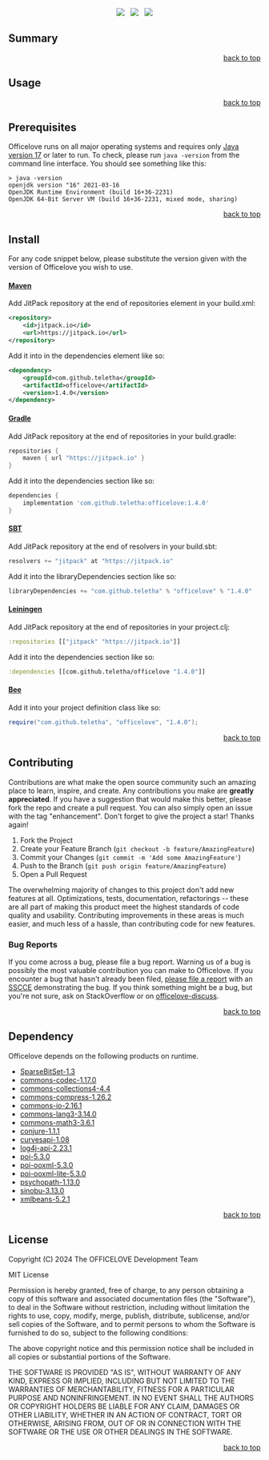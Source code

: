 <p align="center">
    <a href="https://docs.oracle.com/en/java/javase/17/"><img src="https://img.shields.io/badge/Java-Release%2017-green"/></a>
    <span>&nbsp;</span>
    <a href="https://jitpack.io/#teletha/officelove"><img src="https://img.shields.io/jitpack/v/github/teletha/officelove?label=Repository&color=green"></a>
    <span>&nbsp;</span>
    <a href="https://teletha.github.io/officelove"><img src="https://img.shields.io/website.svg?down_color=red&down_message=CLOSE&label=Official%20Site&up_color=green&up_message=OPEN&url=https%3A%2F%2Fteletha.github.io%2Fofficelove"></a>
</p>


## Summary

<p align="right"><a href="#top">back to top</a></p>


## Usage

<p align="right"><a href="#top">back to top</a></p>


## Prerequisites
Officelove runs on all major operating systems and requires only [Java version 17](https://docs.oracle.com/en/java/javase/17/) or later to run.
To check, please run `java -version` from the command line interface. You should see something like this:
```
> java -version
openjdk version "16" 2021-03-16
OpenJDK Runtime Environment (build 16+36-2231)
OpenJDK 64-Bit Server VM (build 16+36-2231, mixed mode, sharing)
```
<p align="right"><a href="#top">back to top</a></p>

## Install
For any code snippet below, please substitute the version given with the version of Officelove you wish to use.
#### [Maven](https://maven.apache.org/)
Add JitPack repository at the end of repositories element in your build.xml:
```xml
<repository>
    <id>jitpack.io</id>
    <url>https://jitpack.io</url>
</repository>
```
Add it into in the dependencies element like so:
```xml
<dependency>
    <groupId>com.github.teletha</groupId>
    <artifactId>officelove</artifactId>
    <version>1.4.0</version>
</dependency>
```
#### [Gradle](https://gradle.org/)
Add JitPack repository at the end of repositories in your build.gradle:
```gradle
repositories {
    maven { url "https://jitpack.io" }
}
```
Add it into the dependencies section like so:
```gradle
dependencies {
    implementation 'com.github.teletha:officelove:1.4.0'
}
```
#### [SBT](https://www.scala-sbt.org/)
Add JitPack repository at the end of resolvers in your build.sbt:
```scala
resolvers += "jitpack" at "https://jitpack.io"
```
Add it into the libraryDependencies section like so:
```scala
libraryDependencies += "com.github.teletha" % "officelove" % "1.4.0"
```
#### [Leiningen](https://leiningen.org/)
Add JitPack repository at the end of repositories in your project.clj:
```clj
:repositories [["jitpack" "https://jitpack.io"]]
```
Add it into the dependencies section like so:
```clj
:dependencies [[com.github.teletha/officelove "1.4.0"]]
```
#### [Bee](https://teletha.github.io/bee)
Add it into your project definition class like so:
```java
require("com.github.teletha", "officelove", "1.4.0");
```
<p align="right"><a href="#top">back to top</a></p>


## Contributing
Contributions are what make the open source community such an amazing place to learn, inspire, and create. Any contributions you make are **greatly appreciated**.
If you have a suggestion that would make this better, please fork the repo and create a pull request. You can also simply open an issue with the tag "enhancement".
Don't forget to give the project a star! Thanks again!

1. Fork the Project
2. Create your Feature Branch (`git checkout -b feature/AmazingFeature`)
3. Commit your Changes (`git commit -m 'Add some AmazingFeature'`)
4. Push to the Branch (`git push origin feature/AmazingFeature`)
5. Open a Pull Request

The overwhelming majority of changes to this project don't add new features at all. Optimizations, tests, documentation, refactorings -- these are all part of making this product meet the highest standards of code quality and usability.
Contributing improvements in these areas is much easier, and much less of a hassle, than contributing code for new features.

### Bug Reports
If you come across a bug, please file a bug report. Warning us of a bug is possibly the most valuable contribution you can make to Officelove.
If you encounter a bug that hasn't already been filed, [please file a report](https://github.com/teletha/officelove/issues/new) with an [SSCCE](http://sscce.org/) demonstrating the bug.
If you think something might be a bug, but you're not sure, ask on StackOverflow or on [officelove-discuss](https://github.com/teletha/officelove/discussions).
<p align="right"><a href="#top">back to top</a></p>


## Dependency
Officelove depends on the following products on runtime.
* [SparseBitSet-1.3](https://mvnrepository.com/artifact/com.zaxxer/SparseBitSet/1.3)
* [commons-codec-1.17.0](https://mvnrepository.com/artifact/commons-codec/commons-codec/1.17.0)
* [commons-collections4-4.4](https://mvnrepository.com/artifact/org.apache.commons/commons-collections4/4.4)
* [commons-compress-1.26.2](https://mvnrepository.com/artifact/org.apache.commons/commons-compress/1.26.2)
* [commons-io-2.16.1](https://mvnrepository.com/artifact/commons-io/commons-io/2.16.1)
* [commons-lang3-3.14.0](https://mvnrepository.com/artifact/org.apache.commons/commons-lang3/3.14.0)
* [commons-math3-3.6.1](https://mvnrepository.com/artifact/org.apache.commons/commons-math3/3.6.1)
* [conjure-1.1.1](https://mvnrepository.com/artifact/com.github.teletha/conjure/1.1.1)
* [curvesapi-1.08](https://mvnrepository.com/artifact/com.github.virtuald/curvesapi/1.08)
* [log4j-api-2.23.1](https://mvnrepository.com/artifact/org.apache.logging.log4j/log4j-api/2.23.1)
* [poi-5.3.0](https://mvnrepository.com/artifact/org.apache.poi/poi/5.3.0)
* [poi-ooxml-5.3.0](https://mvnrepository.com/artifact/org.apache.poi/poi-ooxml/5.3.0)
* [poi-ooxml-lite-5.3.0](https://mvnrepository.com/artifact/org.apache.poi/poi-ooxml-lite/5.3.0)
* [psychopath-1.13.0](https://mvnrepository.com/artifact/com.github.teletha/psychopath/1.13.0)
* [sinobu-3.13.0](https://mvnrepository.com/artifact/com.github.teletha/sinobu/3.13.0)
* [xmlbeans-5.2.1](https://mvnrepository.com/artifact/org.apache.xmlbeans/xmlbeans/5.2.1)
<p align="right"><a href="#top">back to top</a></p>


## License
Copyright (C) 2024 The OFFICELOVE Development Team

MIT License

Permission is hereby granted, free of charge, to any person obtaining a copy
of this software and associated documentation files (the "Software"), to deal
in the Software without restriction, including without limitation the rights
to use, copy, modify, merge, publish, distribute, sublicense, and/or sell
copies of the Software, and to permit persons to whom the Software is
furnished to do so, subject to the following conditions:

The above copyright notice and this permission notice shall be included in all
copies or substantial portions of the Software.

THE SOFTWARE IS PROVIDED "AS IS", WITHOUT WARRANTY OF ANY KIND, EXPRESS OR
IMPLIED, INCLUDING BUT NOT LIMITED TO THE WARRANTIES OF MERCHANTABILITY,
FITNESS FOR A PARTICULAR PURPOSE AND NONINFRINGEMENT. IN NO EVENT SHALL THE
AUTHORS OR COPYRIGHT HOLDERS BE LIABLE FOR ANY CLAIM, DAMAGES OR OTHER
LIABILITY, WHETHER IN AN ACTION OF CONTRACT, TORT OR OTHERWISE, ARISING FROM,
OUT OF OR IN CONNECTION WITH THE SOFTWARE OR THE USE OR OTHER DEALINGS IN THE
SOFTWARE.
<p align="right"><a href="#top">back to top</a></p>